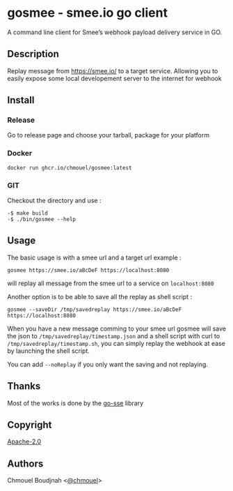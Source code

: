 # gosmee  - smee.io go client

A command line client for Smee’s webhook payload delivery service in GO.

## Description

Replay message from <https://smee.io/> to a target service. Allowing you to
easily expose some local developement server to the internet for webhook

## Install

### Release

Go to release page and choose your tarball, package for your platform

### Docker

```
docker run ghcr.io/chmouel/gosmee:latest
```

### GIT

Checkout the directory and use :
```shell
-$ make build
-$ ./bin/gosmee --help
```

## Usage

The basic usage is with a smee url and a target url example :

```shell
gosmee https://smee.io/aBcDeF https://localhost:8080
```

will replay all message from the smee url to a service on `localhost:8080`

Another option is to be able to save all the replay as shell script :

```shell
gosmee --saveDir /tmp/savedreplay https://smee.io/aBcDeF https://localhost:8080
```

When you have a new message comming to your smee url gosmee will save the json to
`/tmp/savedreplay/timestamp.json` and a shell script with curl to
`/tmp/savedreplay/timestamp.sh`, you can simply replay the webhook at ease by
launching the shell script.

You can add `--noReplay` if you only want the saving and not replaying.

## Thanks

Most of the works is done by the [go-sse](github.com/r3labs/sse) library

## Copyright

[Apache-2.0](./LICENSE)

## Authors

Chmouel Boudjnah <[@chmouel](https://twitter.com/chmouel)>
